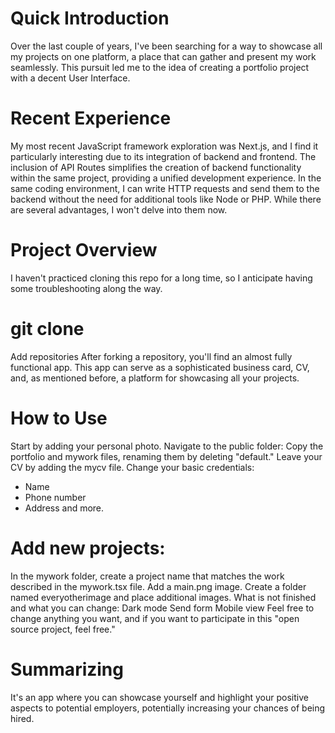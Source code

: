 
# Quick Introduction
Over the last couple of years, I've been searching for a way to showcase all my projects on one platform, a place that can gather and present my work seamlessly. This pursuit led me to the idea of creating a portfolio project with a decent User Interface.

# Recent Experience
My most recent JavaScript framework exploration was Next.js, and I find it particularly interesting due to its integration of backend and frontend. The inclusion of API Routes simplifies the creation of backend functionality within the same project, providing a unified development experience. In the same coding environment, I can write HTTP requests and send them to the backend without the need for additional tools like Node or PHP. While there are several advantages, I won't delve into them now.

# Project Overview
I haven't practiced cloning this repo for a long time, so I anticipate having some troubleshooting along the way.

# git clone
Add repositories
After forking a repository, you'll find an almost fully functional app. This app can serve as a sophisticated business card, CV, and, as mentioned before, a platform for showcasing all your projects.

# How to Use
Start by adding your personal photo.
Navigate to the public folder:
Copy the portfolio and mywork files, renaming them by deleting "default."
Leave your CV by adding the mycv file.
Change your basic credentials:
* Name
* Phone number
* Address
and more.
# Add new projects:
In the mywork folder, create a project name that matches the work described in the mywork.tsx file.
Add a main.png image.
Create a folder named everyotherimage and place additional images.
What is not finished and what you can change:
Dark mode
Send form
Mobile view
Feel free to change anything you want, and if you want to participate in this "open source project, feel free."
# Summarizing
It's an app where you can showcase yourself and highlight your positive aspects to potential employers, potentially increasing your chances of being hired. 